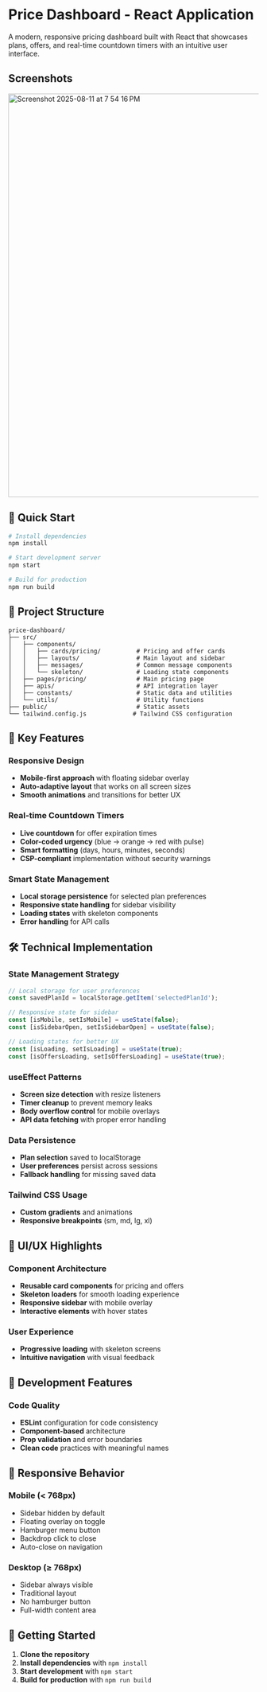# Price Dashboard - React Application

A modern, responsive pricing dashboard built with React that showcases plans, offers, and real-time countdown timers with an intuitive user interface.

## Screenshots
<img width="1440" height="811" alt="Screenshot 2025-08-11 at 7 54 16 PM" src="https://github.com/user-attachments/assets/4a39ca52-13f8-49aa-a06d-bafb4e896b84" />

## 🚀 Quick Start

```bash
# Install dependencies
npm install

# Start development server
npm start

# Build for production
npm run build
```

## 📁 Project Structure

```
price-dashboard/
├── src/
│   ├── components/
│   │   ├── cards/pricing/          # Pricing and offer cards
│   │   ├── layouts/                # Main layout and sidebar
│   │   ├── messages/               # Common message components
│   │   └── skeleton/               # Loading state components
│   ├── pages/pricing/              # Main pricing page
│   ├── apis/                       # API integration layer
│   ├── constants/                  # Static data and utilities
│   └── utils/                      # Utility functions
├── public/                         # Static assets
└── tailwind.config.js             # Tailwind CSS configuration
```

## 🎯 Key Features

### **Responsive Design**
- **Mobile-first approach** with floating sidebar overlay
- **Auto-adaptive layout** that works on all screen sizes
- **Smooth animations** and transitions for better UX

### **Real-time Countdown Timers**
- **Live countdown** for offer expiration times
- **Color-coded urgency** (blue → orange → red with pulse)
- **Smart formatting** (days, hours, minutes, seconds)
- **CSP-compliant** implementation without security warnings

### **Smart State Management**
- **Local storage persistence** for selected plan preferences
- **Responsive state handling** for sidebar visibility
- **Loading states** with skeleton components
- **Error handling** for API calls

## 🛠 Technical Implementation

### **State Management Strategy**
```javascript
// Local storage for user preferences
const savedPlanId = localStorage.getItem('selectedPlanId');

// Responsive state for sidebar
const [isMobile, setIsMobile] = useState(false);
const [isSidebarOpen, setIsSidebarOpen] = useState(false);

// Loading states for better UX
const [isLoading, setIsLoading] = useState(true);
const [isOffersLoading, setIsOffersLoading] = useState(true);
```

### **useEffect Patterns**
- **Screen size detection** with resize listeners
- **Timer cleanup** to prevent memory leaks
- **Body overflow control** for mobile overlays
- **API data fetching** with proper error handling

### **Data Persistence**
- **Plan selection** saved to localStorage
- **User preferences** persist across sessions
- **Fallback handling** for missing saved data

### **Tailwind CSS Usage**
- **Custom gradients** and animations
- **Responsive breakpoints** (sm, md, lg, xl)

## 🎨 UI/UX Highlights

### **Component Architecture**
- **Reusable card components** for pricing and offers
- **Skeleton loaders** for smooth loading experience
- **Responsive sidebar** with mobile overlay
- **Interactive elements** with hover states

### **User Experience**
- **Progressive loading** with skeleton screens
- **Intuitive navigation** with visual feedback

## 🔧 Development Features

### **Code Quality**
- **ESLint** configuration for code consistency
- **Component-based** architecture
- **Prop validation** and error boundaries
- **Clean code** practices with meaningful names


## 📱 Responsive Behavior

### **Mobile (< 768px)**
- Sidebar hidden by default
- Floating overlay on toggle
- Hamburger menu button
- Backdrop click to close
- Auto-close on navigation

### **Desktop (≥ 768px)**
- Sidebar always visible
- Traditional layout
- No hamburger button
- Full-width content area

## 🚀 Getting Started

1. **Clone the repository**
2. **Install dependencies** with `npm install`
3. **Start development** with `npm start`
4. **Build for production** with `npm run build`
